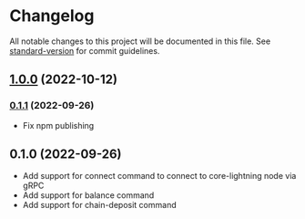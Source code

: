 # Changelog

All notable changes to this project will be documented in this file. See [standard-version](https://github.com/conventional-changelog/standard-version) for commit guidelines.

## [1.0.0](https://github.com/niteshbalusu11/coretroller/compare/v0.1.1...v1.0.0) (2022-10-12)

### [0.1.1](https://github.com/niteshbalusu11/coretroller/compare/v0.1.0...v0.1.1) (2022-09-26)

- Fix npm publishing

## 0.1.0 (2022-09-26)

- Add support for connect command to connect to core-lightning node via gRPC
- Add support for balance command
- Add support for chain-deposit command
